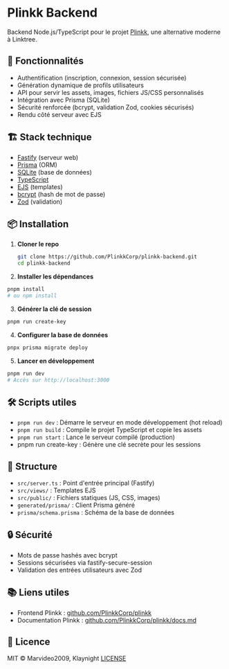 # Plinkk Backend

Backend Node.js/TypeScript pour le projet [Plinkk](https://github.com/PlinkkCorp/plinkk), une alternative moderne à Linktree.

## 🚀 Fonctionnalités

- Authentification (inscription, connexion, session sécurisée)
- Génération dynamique de profils utilisateurs
- API pour servir les assets, images, fichiers JS/CSS personnalisés
- Intégration avec Prisma (SQLite)
- Sécurité renforcée (bcrypt, validation Zod, cookies sécurisés)
- Rendu côté serveur avec EJS

## 🏗️ Stack technique

- [Fastify](https://www.fastify.io/) (serveur web)
- [Prisma](https://www.prisma.io/) (ORM)
- [SQLite](https://www.sqlite.org/) (base de données)
- [TypeScript](https://www.typescriptlang.org/)
- [EJS](https://ejs.co/) (templates)
- [bcrypt](https://github.com/kelektiv/node.bcrypt.js) (hash de mot de passe)
- [Zod](https://zod.dev/) (validation)

## 📦 Installation

1. **Cloner le repo**

   ```bash
   git clone https://github.com/PlinkkCorp/plinkk-backend.git
   cd plinkk-backend
   ```

2. **Installer les dépendances**

  ```bash
  pnpm install
  # ou npm install
  ```

3. **Générer la clé de session**

  ```bash
  pnpm run create-key
  ```

4. **Configurer la base de données**

  ```bash
  pnpx prisma migrate deploy
  ```

5. **Lancer en développement**

  ```bash
  pnpm run dev
  # Accès sur http://localhost:3000
  ```

## 🛠️ Scripts utiles

- `pnpm run dev` : Démarre le serveur en mode développement (hot reload)
- `pnpm run build` : Compile le projet TypeScript et copie les assets
- `pnpm run start` : Lance le serveur compilé (production)
- pnpm run create-key : Génère une clé secrète pour les sessions

## 📁 Structure

- `src/server.ts` : Point d'entrée principal (Fastify)
- `src/views/` : Templates EJS
- `src/public/` : Fichiers statiques (JS, CSS, images)
- `generated/prisma/` : Client Prisma généré
- `prisma/schema.prisma` : Schéma de la base de données

## 🔒 Sécurité

- Mots de passe hashés avec bcrypt
- Sessions sécurisées via fastify-secure-session
- Validation des entrées utilisateurs avec Zod

## 📚 Liens utiles

- Frontend Plinkk : [github.com/PlinkkCorp/plinkk](https://github.com/PlinkkCorp/plinkk)
- Documentation Plinkk : [github.com/PlinkkCorp/plinkk/docs.md](https://github.com/PlinkkCorp/plinkk/blob/main/.md/docs.md)

## 📝 Licence

MIT © Marvideo2009, Klaynight [LICENSE](LICENSE)
